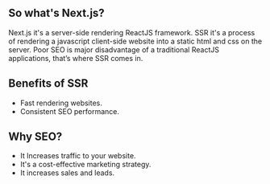 ## So what's Next.js?

Next.js it's a server-side rendering ReactJS framework. SSR it's a process of rendering a javascript client-side website into a static html and css on the server. Poor SEO is major disadvantage of a traditional ReactJS applications, that’s where SSR comes in.

## Benefits of SSR

* Fast rendering websites.
* Consistent SEO performance.

## Why SEO?

* It Increases traffic to your website.
* It's a cost-effective marketing strategy.
* It increases sales and leads.

